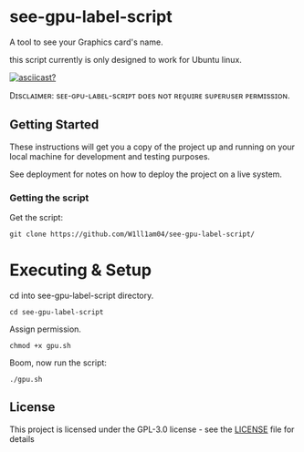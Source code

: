 # see-gpu-label-script

A tool to see your Graphics card's name.

this script currently is only designed to work for Ubuntu linux.

[![asciicast?](https://asciinema.org/a/321696.png)](https://asciinema.org/a/321696)

Dɪsᴄʟᴀɪᴍᴇʀ: sᴇᴇ-ɢᴘᴜ-ʟᴀʙᴇʟ-sᴄʀɪᴘᴛ ᴅᴏᴇs ɴᴏᴛ ʀᴇǫᴜɪʀᴇ sᴜᴘᴇʀᴜsᴇʀ ᴘᴇʀᴍɪssɪᴏɴ.

## Getting Started

These instructions will get you a copy of the project up and running on your local machine for development and testing purposes.

See deployment for notes on how to deploy the project on a live system.


### Getting the script

Get the script:
```
git clone https://github.com/W1ll1am04/see-gpu-label-script/
```
# Executing & Setup

cd into see-gpu-label-script directory.
```
cd see-gpu-label-script
```
Assign permission.
```
chmod +x gpu.sh
```
Boom, now run the script:
```
./gpu.sh
```

## License

This project is licensed under the GPL-3.0 license - see the [LICENSE](LICENSE) file for details
